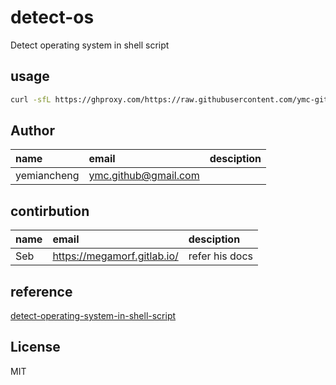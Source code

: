 # detect-os

Detect operating system in shell script

## usage
```bash
curl -sfL https://ghproxy.com/https://raw.githubusercontent.com/ymc-github/detect-os/main/index.sh | sh
```

## Author

name|email|desciption
:--|:--|:--
yemiancheng|<ymc.github@gmail.com>||

## contirbution

name|email|desciption
:--|:--|:--
Seb|https://megamorf.gitlab.io/|refer his docs|

## reference

[detect-operating-system-in-shell-script](https://megamorf.gitlab.io/2021/05/08/detect-operating-system-in-shell-script)

## License
MIT
